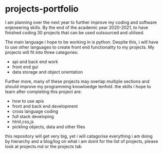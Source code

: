 # projects-portfolio
I am planning over the next year to further improve my coding and software enjeneering skills.
By the end of the academic year 2020-2021, to have finished coding 30 projects that can be used outsourced and utilised.

The main language i hope to be working in is python. Despite this, i will have to use other languages to create front end functionality to my projects. My projects will fit into three categories:
* api and back end work
* front end gui
* data storage and object orientation

Further more, many of these projects may overlap multiple sections and should improve my programming knowloedge tenfold.
the skills i hope to learn after completing this project are:
* how to use apis
* front and back end development
* cross language coding
* full stack developing
* html,css,js
* pickling objects, data and other files

this repository will get very big, yet i will catagorise everything i am doing by hierarchy and a blog/log on what i am doint
for the list of projects, please look at projects.md or the projects tab

